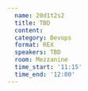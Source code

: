 ```yaml
---
  name: 20d1t2s2
  title: TBD
  content:
  category: Devops
  format: REX
  speakers: TBD
  room: Mezzanine
  time_start: '11:15'
  time_end: '12:00'
---
```


